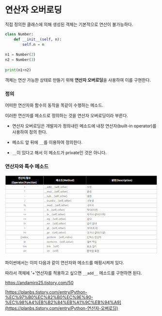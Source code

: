 # 연산자 오버로딩

직접 정의한 클래스에 의해 생성된 객체는 기본적으로 연산이 불가능하다.

```python
class Number:
    def __init__(self, n):
        self.n = n
        
n1 = Number(2)
n2 = Number(3)

print(n1+n2)
```

객체는 연산 가능한 상태로 만들기 위해 **연산자 오버로딩**을 사용하여 이를 구현한다.



### 정의

어떠한 연산자와 함수의 동작을 똑같이 수행하는 메소드.

이러한 연산자를 메소드로 정의하는 것을 연산자 오버로딩이라 부른다.

- 연산자 오버로딩은 개발자가 정의내린 메소드에 내장 연산자(built-in operator)를 사용하여 정의 한다.

- 메소드 앞 뒤에 `__`를 이용하여 정의한다.
- `__`이 있다고 해서 이 메소드가 private인 것은 아니다.



### 연산자와 특수 메소드

![img](./img/img5.png)

파이썬에서는 이미 다음과 같이 연산자와 메소드를 매핑시켜져 있다.

따라서 객체에  '+'연산자를 적용하고 싶으면 `__add__` 메소드를 구현하면 된다.

<https://andamiro25.tistory.com/50>

[https://planbs.tistory.com/entry/Python-%EC%97%B0%EC%82%B0%EC%9E%90-%EC%98%A4%EB%B2%84%EB%A1%9C%EB%94%A9](https://planbs.tistory.com/entry/Python-연산자-오버로딩)